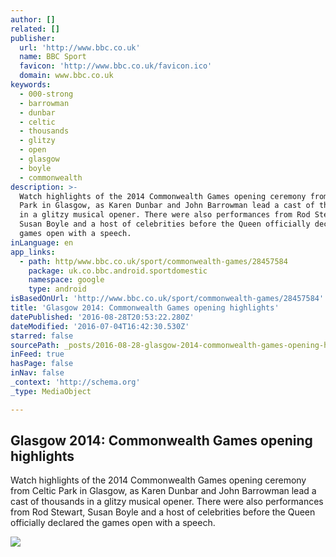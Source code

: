 ```yaml
---
author: []
related: []
publisher:
  url: 'http://www.bbc.co.uk'
  name: BBC Sport
  favicon: 'http://www.bbc.co.uk/favicon.ico'
  domain: www.bbc.co.uk
keywords:
  - 000-strong
  - barrowman
  - dunbar
  - celtic
  - thousands
  - glitzy
  - open
  - glasgow
  - boyle
  - commonwealth
description: >-
  Watch highlights of the 2014 Commonwealth Games opening ceremony from Celtic
  Park in Glasgow, as Karen Dunbar and John Barrowman lead a cast of thousands
  in a glitzy musical opener. There were also performances from Rod Stewart,
  Susan Boyle and a host of celebrities before the Queen officially declared the
  games open with a speech.
inLanguage: en
app_links:
  - path: http/www.bbc.co.uk/sport/commonwealth-games/28457584
    package: uk.co.bbc.android.sportdomestic
    namespace: google
    type: android
isBasedOnUrl: 'http://www.bbc.co.uk/sport/commonwealth-games/28457584'
title: 'Glasgow 2014: Commonwealth Games opening highlights'
datePublished: '2016-08-28T20:53:22.280Z'
dateModified: '2016-07-04T16:42:30.530Z'
starred: false
sourcePath: _posts/2016-08-28-glasgow-2014-commonwealth-games-opening-highlights.md
inFeed: true
hasPage: false
inNav: false
_context: 'http://schema.org'
_type: MediaObject

---
```

<article style=""><h1>Glasgow 2014: Commonwealth Games opening highlights</h1><p>Watch highlights of the 2014 Commonwealth Games opening ceremony from Celtic Park in Glasgow, as Karen Dunbar and John Barrowman lead a cast of thousands in a glitzy musical opener. There were also performances from Rod Stewart, Susan Boyle and a host of celebrities before the Queen officially declared the games open with a speech.</p><img src="http://ichef.bbci.co.uk/onesport/cps/624/mcs/media/images/76480000/jpg/_76480139_openingceremonyfireworks.jpg" /></article>